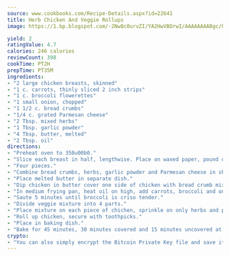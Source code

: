 ```yaml
---
source: www.cookbooks.com/Recipe-Details.aspx?id=22641
title: Herb Chicken And Veggie Rollups
image: https://1.bp.blogspot.com/-2Nw8c0urvZI/YA2HwVBOrwI/AAAAAAAABgc/hcoCuYbLRGghREWYfHLERS8jzKEXzVPXwCLcBGAsYHQ/s154/14.png

yield: 2
ratingValue: 4.7
calories: 246 calories
reviewCount: 398
cookTime: PT2H
prepTime: PT35M
ingredients:
- "2 large chicken breasts, skinned"
- "1 c. carrots, thinly sliced 2 inch strips"
- "1 c. broccoli flowerettes"
- "1 small onion, chopped"
- "1 1/2 c. bread crumbs"
- "1/4 c. grated Parmesan cheese"
- "2 Tbsp. mixed herbs"
- "1 Tbsp. garlic powder"
- "4 Tbsp. butter, melted"
- "2 Tbsp. oil"
directions:
- "Preheat oven to 350u00b0."
- "Slice each breast in half, lengthwise. Place on waxed paper, pound out, top with waxed paper and roll flat."
- "Four pieces."
- "Combine bread crumbs, herbs, garlic powder and Parmesan cheese in shallow dish."
- "Place melted butter in separate dish."
- "Dip chicken in butter cover one side of chicken with bread crumb mix."
- "In medium frying pan, heat oil on high, add carrots, broccoli and onions."
- "Saute 5 minutes until broccoli is criso tender."
- "Divide veggie mixture into 4 parts."
- "Place mixture on each piece of chichen, sprinkle on only herbs and parmesan cheese."
- "Roll up chicken, secure with toothpicks."
- "Place in baking dish."
- "Bake for 45 minutes, 30 minutes covered and 15 minutes uncovered at 350u00b0."
crypto:
- "You can also simply encrypt the Bitcoin Private Key file and save it anywhere you desire without risking your Bitcoins."
---
```

